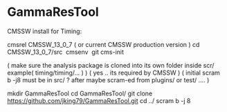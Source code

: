 # GammaResTool

CMSSW install for Timing:

cmsrel CMSSW_13_0_7 ( or current CMSSW production version )
cd CMSSW_13_0_7/src 
cmsenv 
git cms-init

( make sure the analysis package is cloned into its own folder inside scr/  example( timing/timing/…  ) )
( yes ..  its required by CMSSW )
( initial scram b -j8 must be in src/ ?  after maybe scram-ed  from plugins/ or test/ …. )


mkdir GammaResTool
cd GammaResTool/
git clone https://github.com/jking79/GammaResTool.git
cd ../
scram b -j 8



